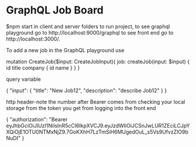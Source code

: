 # GraphQL Job Board

$npm start in client and server folders to run project, to see graphql playground go to http://localhost:9000/graphql to see front end go to http://localhost:3000/.

To add a new job in the GraphQL playground use

mutation CreateJob($input: CreateJobInput){
  job: createJob(input: $input) {
    id
    title
    company {
      id
      name
    }
  }
}

query variable

{
  "input": {
    "title": "New Job12",
    "description": "describe Job12"
  }
}

http header-note the number after Bearer comes from checking your local storage from the token you get from logging into the front end

{
  "authorization": "Bearer eyJhbGciOiJIUzI1NiIsInR5cCI6IkpXVCJ9.eyJzdWIiOiJCSnJwLUR1ZEciLCJpYXQiOjE1OTU0NTMxNjZ9.7GoKXhH7LzTmSiH6MUgedOuL_s5Vs9UfvzZlO9bNuDI"
}


